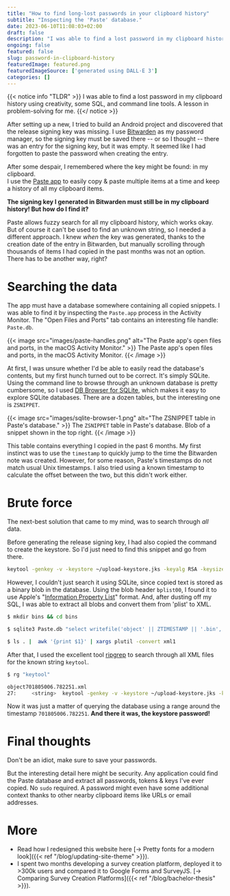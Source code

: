 ```yaml
---
title: "How to find long-lost passwords in your clipboard history"
subtitle: "Inspecting the 'Paste' database."
date: 2023-06-10T11:08:03+02:00
draft: false
description: "I was able to find a lost password in my clipboard history using creativity, some SQL, and command line tools. A lesson in problem-solving for me."
ongoing: false
featured: false
slug: password-in-clipboard-history
featuredImage: featured.png
featuredImageSource: ['generated using DALL·E 3']
categories: []
---
```


<!--
# Plan
- Goals
    - explain journey of debugging this issue
      - demonstrate problem solving
    - help users with a similar issue

- Who is this written for
    - me
    - HN
    - people with a similar issue

- Length: short

# Structure
- tldr
  - how to quickly search through all previously pasted content
  - link script on gist.github.com?

- intro
  - motivation
- idea: used paste app to copy
  - what is paste app
- how to get access to the database
  - finding out where it is stored
  - how to browser
- finding the password
  - hint from bitwarden
  - based on timestamp
  - brute force
    - using sql to extract all paste snippets as binary blobs
    - using plutil to convert binary to xml
    - using rg to quickly search through all xml files
- conclusion
  - dont be stupid, double check your saved passwords
  - a note on security :thinking:

{< image src="images/image.jpg" alt="ALT" >}}
DESCRIPTION
{< /image >}}

-->

{{< notice info "TLDR" >}}
I was able to find a lost password in my clipboard history using creativity, some SQL, and command line tools. A lesson in problem-solving for me.
{{</ notice >}}

After setting up a new, I tried to build an Android project and discovered that the release signing key was missing. I use [Bitwarden](https://bitwarden.com) as my password manager, so the signing key must be saved there -- or so I thought -- there was an entry for the signing key, but it was empty. It seemed like I had forgotten to paste the password when creating the entry. 

After some despair, I remembered where the key might be found: in my clipboard. \
I use the [Paste app](https://pasteapp.io) to easily copy & paste multiple items at a time and keep a history of all my clipboard items. 

**The signing key I generated in Bitwarden must still be in my clipboard history! But how do I find it?**

Paste allows fuzzy search for all my clipboard history, which works okay. But of course it can't be used to find an unknown string, so I needed a different approach. I knew *when* the key was generated, thanks to the creation date of the entry in Bitwarden, but manually scrolling through thousands of items I had copied in the past months was not an option. There has to be another way, right?


# Searching the data

The app must have a database somewhere containing all copied snippets. I was able to find it by inspecting the `Paste.app` process in the Activity Monitor. The "Open Files and Ports" tab contains an interesting file handle: `Paste.db`.

{{< image src="images/paste-handles.png" alt="The Paste app's open files and ports, in the macOS Activity Monitor." >}}
The Paste app's open files and ports, in the macOS Activity Monitor.
{{< /image >}}

At first, I was unsure whether I'd be able to easily read the database's contents, but my first hunch turned out to be correct. It's simply SQLite. Using the command line to browse through an unknown database is pretty cumbersome, so I used [DB Browser for SQLite](https://sqlitebrowser.org), which makes it easy to explore SQLite databases. There are a dozen tables, but the interesting one is `ZSNIPPET`.

{{< image src="images/sqlite-browser-1.png" alt="The ZSNIPPET table in Paste's database." >}}
The `ZSNIPPET` table in Paste's database. Blob of a snippet shown in the top right.
{{< /image >}}

This table contains everything I copied in the past 6 months. My first instinct was to use the `timestamp` to quickly jump to the time the Bitwarden note was created. However, for some reason, Paste's timestamps do not match usual Unix timestamps. I also tried using a known timestamp to calculate the offset between the two, but this didn't work either.


#  Brute force

The next-best solution that came to my mind, was to search through *all* data. 

Before generating the release signing key, I had also copied the command to create the keystore. So I'd just need to find this snippet and go from there. 

```bash
keytool -genkey -v -keystore ~/upload-keystore.jks -keyalg RSA -keysize 2048 -validity 10000 -alias upload
```
However, I couldn't just search it using SQLite, since copied text is stored as a binary blob in the database. Using the blob header `bplist00`, I found it to use Apple's "[Information Property List](https://developer.apple.com/documentation/bundleresources/information_property_list)" format. And, after dusting off my SQL, I was able to extract all blobs and convert them from 'plist' to XML.

```bash
$ mkdir bins && cd bins

$ sqlite3 Paste.db "select writefile('object' || ZTIMESTAMP || '.bin', ZPREVIEW2) FROM ZSNIPPET;"

$ ls . |  awk '{print $1}' | xargs plutil -convert xml1
```

After that, I used the excellent tool [ripgrep](https://github.com/BurntSushi/ripgrep) to search through all XML files for the known string `keytool`.

```bash
$ rg "keytool"

object701805006.782251.xml
27:		<string>  keytool -genkey -v -keystore ~/upload-keystore.jks -keyalg RSA -keysize 2048 -validity 10000 -alias upload
```

Now it was just a matter of querying the database using a range around the timestamp `701805006.782251`. **And there it was, the keystore password!**


# Final thoughts

Don't be an idiot, make sure to save your passwords.  

But the interesting detail here might be security. Any application could find the Paste database and extract all passwords, tokens & keys I've ever copied. No `sudo` required. A password might even have some additional context thanks to other nearby clipboard items like URLs or email addresses.

# More
- Read how I redesigned this website here [→ Pretty fonts for a modern look]({{< ref "/blog/updating-site-theme" >}}).
- I spent two months developing a survey creation platform, deployed it to >300k users and compared it to Google Forms and SurveyJS. [→ Comparing Survey Creation Platforms]({{< ref "/blog/bachelor-thesis" >}}).